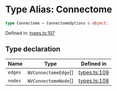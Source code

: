 # Type Alias: Connectome

```ts
type Connectome = ConnectomeOptions & object;
```

Defined in: [types.ts:107](https://github.com/niivue/niivue/blob/main/packages/niivue/src/types.ts#L107)

## Type declaration

| Name    | Type                 | Defined in                                                                                   |
| ------- | -------------------- | -------------------------------------------------------------------------------------------- |
| `edges` | `NVConnectomeEdge`[] | [types.ts:109](https://github.com/niivue/niivue/blob/main/packages/niivue/src/types.ts#L109) |
| `nodes` | `NVConnectomeNode`[] | [types.ts:108](https://github.com/niivue/niivue/blob/main/packages/niivue/src/types.ts#L108) |
